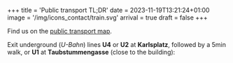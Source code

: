 +++
title = 'Public transport TL;DR'
date = 2023-11-19T13:21:24+01:00
image = '/img/icons_contact/train.svg'
arrival = true
draft = false
+++



Find us on the [public transport map](https://www.openstreetmap.org/#map=19/48.196301/16.368532).

Exit underground (*U-Bahn*) lines **U4** or **U2** at **Karlsplatz**, followed by a 5min walk, or **U1** at **Taubstummengasse** (close to the building):